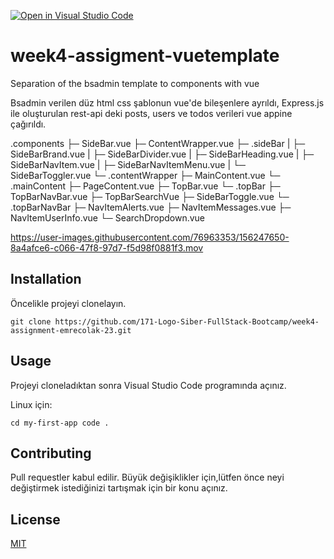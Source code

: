 [![Open in Visual Studio Code](https://classroom.github.com/assets/open-in-vscode-f059dc9a6f8d3a56e377f745f24479a46679e63a5d9fe6f495e02850cd0d8118.svg)](https://classroom.github.com/online_ide?assignment_repo_id=7186390&assignment_repo_type=AssignmentRepo)
# week4-assigment-vuetemplate
Separation of the bsadmin template to components with vue

Bsadmin verilen düz html css şablonun vue'de bileşenlere ayrıldı, Express.js ile oluşturulan rest-api deki posts, users ve todos verileri vue appine çağırıldı.

.components
├─ SideBar.vue
├─ ContentWrapper.vue
├─ .sideBar
 |      ├─ SideBarBrand.vue
 |      ├─ SideBarDivider.vue
 |      ├─ SideBarHeading.vue
 |      ├─ SideBarNavItem.vue
 |      ├─ SideBarNavItemMenu.vue
 |      └─ SideBarToggler.vue
└─ .contentWrapper
        ├─ MainContent.vue
        └─ .mainContent
                ├─ PageContent.vue
                ├─ TopBar.vue
                └─ .topBar
                        ├─ TopBarNavBar.vue
                        ├─ TopBarSearchVue
                        ├─ SideBarToggle.vue
                        └─ .topBarNavBar
                                ├─ NavItemAlerts.vue
                                ├─ NavItemMessages.vue
                                ├─ NavItemUserInfo.vue
                                └─ SearchDropdown.vue
                                
https://user-images.githubusercontent.com/76963353/156247650-8a4afce6-c066-47f8-97d7-f5d98f0881f3.mov


## Installation

Öncelikle projeyi clonelayın. 

`git clone https://github.com/171-Logo-Siber-FullStack-Bootcamp/week4-assignment-emrecolak-23.git`

## Usage

Projeyi cloneladıktan sonra Visual Studio Code programında açınız.

Linux için:

`cd my-first-app
code .`

## Contributing

Pull requestler kabul edilir. Büyük değişiklikler için,lütfen önce neyi değiştirmek istediğinizi tartışmak için bir konu açınız.

## License

[MIT](https://choosealicense.com/licenses/mit/)
